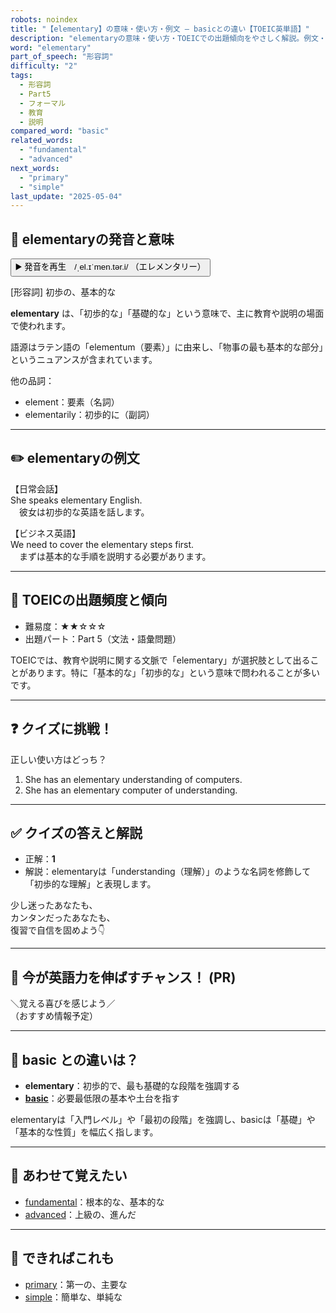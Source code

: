 ```yaml
---
robots: noindex
title: "【elementary】の意味・使い方・例文 ― basicとの違い【TOEIC英単語】"
description: "elementaryの意味・使い方・TOEICでの出題傾向をやさしく解説。例文・クイズ付きでbasicとの違いもわかりやすく学べます。"
word: "elementary"
part_of_speech: "形容詞"
difficulty: "2"
tags:
  - 形容詞
  - Part5
  - フォーマル
  - 教育
  - 説明
compared_word: "basic"
related_words:
  - "fundamental"
  - "advanced"
next_words:
  - "primary"
  - "simple"
last_update: "2025-05-04"
---
```


## 🔰 elementaryの発音と意味

<button class="play-audio" onclick="playTTS('elementary')">
  <span class="play-audio-main">
    ▶️ 発音を再生　/ˌel.ɪˈmen.tər.i/
  </span>
  <span class="play-audio-sub">
    （エレメンタリー）
  </span>
</button>

[形容詞] 初歩の、基本的な

**elementary** は、「初歩的な」「基礎的な」という意味で、主に教育や説明の場面で使われます。

語源はラテン語の「elementum（要素）」に由来し、「物事の最も基本的な部分」というニュアンスが含まれています。

他の品詞：  
- element：要素（名詞）
- elementarily：初歩的に（副詞）

---

## ✏️ elementaryの例文

【日常会話】  
She speaks elementary English.  
　彼女は初歩的な英語を話します。

【ビジネス英語】  
We need to cover the elementary steps first.  
　まずは基本的な手順を説明する必要があります。

---

## 🎯 TOEICの出題頻度と傾向

- 難易度：★★☆☆☆
- 出題パート：Part 5（文法・語彙問題）

TOEICでは、教育や説明に関する文脈で「elementary」が選択肢として出ることがあります。特に「基本的な」「初歩的な」という意味で問われることが多いです。

---

## ❓ クイズに挑戦！

正しい使い方はどっち？

1. She has an elementary understanding of computers.  
2. She has an elementary computer of understanding.

---

## ✅ クイズの答えと解説

- 正解：**1**
- 解説：elementaryは「understanding（理解）」のような名詞を修飾して「初歩的な理解」と表現します。

少し迷ったあなたも、  
カンタンだったあなたも、  
復習で自信を固めよう👇️

---

## 🚀 今が英語力を伸ばすチャンス！ (PR)

<div class="info-center">
＼覚える喜びを感じよう／<br>  
（おすすめ情報予定）
</div>

---

## 🤔  basic との違いは？

- **elementary**：初歩的で、最も基礎的な段階を強調する
- **[basic](/word/basic/)**：必要最低限の基本や土台を指す

elementaryは「入門レベル」や「最初の段階」を強調し、basicは「基礎」や「基本的な性質」を幅広く指します。

---

## 🧩 あわせて覚えたい

- [fundamental](/word/fundamental/)：根本的な、基本的な
- [advanced](/word/advanced/)：上級の、進んだ

---

## 📖 できればこれも

- [primary](/word/primary/)：第一の、主要な
- [simple](/word/simple/)：簡単な、単純な

<!-- cvid: aid11_bid42 -->
